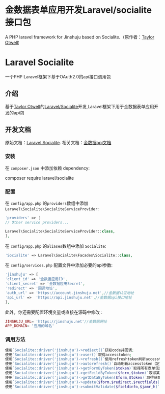 # 金数据表单应用开发Laravel/socialite接口包
A PHP laravel framework for Jinshuju based on Socialite.（原作者：[Taylor Otwell](https://github.com/laravel/socialite))

# Laravel Socialite

一个PHP Laravel框架下基于OAuth2.0的api接口调用包

## 介绍

基于[Taylor Otwell](https://github.com/taylorotwell)的[Laravel/Socialite](https://github.com/laravel/socialite)开发,Laravel框架下用于金数据表单应用开发的api包

## 开发文档

原始文档：[Laravel Socialite](https://github.com/laravel/socialite).
相关文档：[金数据api文档](https://github.com/jinshuju/jinshuju-api-docs)

### 安装

在 `composer.json` 中添加依赖 dependency:

composer require laravel/socialite

### 配置

在 `config/app.php` 的`providers`数组中添加`Laravel\Socialite\SocialiteServiceProvider`:

```php
'providers' => [
// Other service providers...

Laravel\Socialite\SocialiteServiceProvider::class,
],
```

在 `config/app.php` 的`aliases`数组中添加 `Socialite`:

```php
'Socialite' => Laravel\Socialite\Facades\Socialite::class,
```

在 `config/services.php` 配置文件中添加必要的api参数:

```php
'jinshuju' => [
'client_id' => '金数据应用ID',
'client_secret' => '金数据应用Secret',
'redirect' => '回调地址',
'auth_url' => 'https://account.jinshuju.net',//金数据认证地址
'api_url' =>  'https://api.jinshuju.net',//金数据api接口地址
],
```

此外，你还需要配置环境变量或直接在源码中修改：

```php
JINSHUJU_URL= 'https://jinshuju.net'//金数据网址
APP_DOMAIN= '应用的域名'
```

### 调用方法

```php
使用`Socialite::driver('jinshuju')->rediect()`获取code并回调;
使用`Socialite::driver('jinshuju')->user()`取得accesstoken;
使用`Socialite::driver('jinshuju')->refresh()`使用refreshtoken刷新accesstoken;
使用`Socialite::driver('jinshuju')->autorefresh()`自动刷新accesstoken（定时任务crontab时使用）;
使用`Socialite::driver('jinshuju')->getFormByToken($token)`取得所有表单信息（$token为accesstoken）;
使用`Socialite::driver('jinshuju')->getFeildByToken($form,$token)`取得某个表单的所有字段信息（$form为表单的token（例如，https://jinshuju.net/forms/wBqXiH中的wBqXiH），$token为accesstoken）;
使用`Socialite::driver('jinshuju')->getDataByToken($form,$token)`取得获取表单某个字段的所有数据（同上）;
使用`Socialite::driver('jinshuju')->update($form,$redirect,$rectfields)`更新表单的跳转地址及附带参数;（$form为表单的token，$redirect为跳转地址，$rectfields为附带参数即选择的字段token如field_2）
使用`Socialite::driver('jinshuju')->submitValidate($fieldinfo,$jamr_h)`验证表单是否为有效提交;
```




